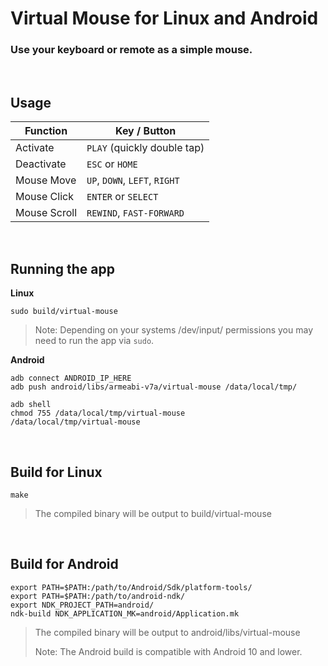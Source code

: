 # Virtual Mouse for Linux and Android
### Use your keyboard or remote as a simple mouse.

<br>

## Usage
Function     | Key / Button
-------------|------------------------------
Activate     | `PLAY` (quickly double tap)
Deactivate   | `ESC` or `HOME`
Mouse Move   | `UP`, `DOWN`, `LEFT`, `RIGHT`
Mouse Click  | `ENTER` or `SELECT`
Mouse Scroll | `REWIND`, `FAST-FORWARD`

<br>

## Running the app
**Linux**
```shell
sudo build/virtual-mouse
```
> Note: Depending on your systems /dev/input/ permissions you may need to run the app via `sudo`.

**Android**
```shell
adb connect ANDROID_IP_HERE
adb push android/libs/armeabi-v7a/virtual-mouse /data/local/tmp/

adb shell
chmod 755 /data/local/tmp/virtual-mouse
/data/local/tmp/virtual-mouse
```

<br>

## Build for Linux
```shell
make
```
> The compiled binary will be output to build/virtual-mouse

<br>

## Build for Android
```shell
export PATH=$PATH:/path/to/Android/Sdk/platform-tools/
export PATH=$PATH:/path/to/android-ndk/
export NDK_PROJECT_PATH=android/
ndk-build NDK_APPLICATION_MK=android/Application.mk
```
> The compiled binary will be output to android/libs/virtual-mouse
>
> Note: The Android build is compatible with Android 10 and lower.
